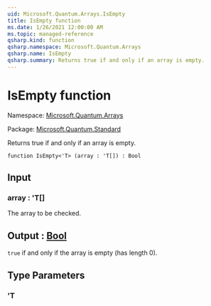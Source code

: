 ```yaml
---
uid: Microsoft.Quantum.Arrays.IsEmpty
title: IsEmpty function
ms.date: 1/26/2021 12:00:00 AM
ms.topic: managed-reference
qsharp.kind: function
qsharp.namespace: Microsoft.Quantum.Arrays
qsharp.name: IsEmpty
qsharp.summary: Returns true if and only if an array is empty.
---
```


# IsEmpty function

Namespace: [Microsoft.Quantum.Arrays](xref:Microsoft.Quantum.Arrays)

Package: [Microsoft.Quantum.Standard](https://nuget.org/packages/Microsoft.Quantum.Standard)


Returns true if and only if an array is empty.

```qsharp
function IsEmpty<'T> (array : 'T[]) : Bool
```


## Input

### array : 'T[]

The array to be checked.



## Output : [Bool](xref:microsoft.quantum.lang-ref.bool)

`true` if and only if the array is empty (has length 0).

## Type Parameters

### 'T

